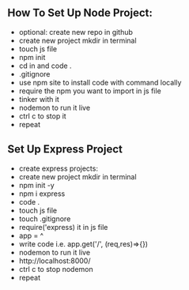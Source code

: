 ## How To Set Up Node Project:
- optional: create new repo in github
- create new project mkdir in terminal 
- touch js file
- npm init
- cd in and code .
- .gitignore
- use npm site to install code with command locally
- require the npm you want to import in js file
- tinker with it
- nodemon to run it live
- ctrl c to stop it 
- repeat

## Set Up Express Project 
- create express projects:
- create new project mkdir in terminal 
- npm init -y
- npm i express
- code .
- touch js file 
- touch .gitignore
- require('express) it in js file
- app = ^
- write code i.e. app.get('/', (req,res)=>{})
- nodemon to run it live
- http://localhost:8000/
- ctrl c to stop nodemon
- repeat